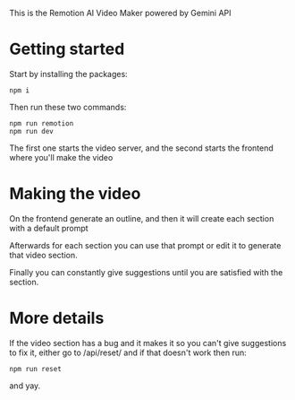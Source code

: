 This is the Remotion AI Video Maker powered by Gemini API

# Getting started

Start by installing the packages:

```
npm i
```

Then run these two commands:

```
npm run remotion
npm run dev
```

The first one starts the video server, and the second starts the frontend where you'll make the video

# Making the video

On the frontend generate an outline, and then it will create each section with a default prompt

Afterwards for each section you can use that prompt or edit it to generate that video section.

Finally you can constantly give suggestions until you are satisfied with the section.

# More details

If the video section has a bug and it makes it so you can't give suggestions to fix it, either go to /api/reset/ and if that doesn't work then run:

```
npm run reset
```

and yay.